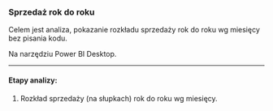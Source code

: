 ### Sprzedaż rok do roku
Celem jest analiza, pokazanie rozkładu sprzedaży rok do roku wg miesięcy bez pisania kodu.

Na narzędziu Power BI Desktop.

---

#### Etapy analizy:
1. Rozkład sprzedaży (na słupkach)  rok do roku wg miesięcy.
